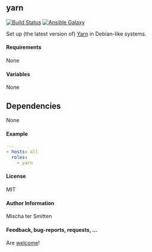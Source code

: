 ## yarn

[![Build Status](https://travis-ci.org/Oefenweb/ansible-yarn.svg?branch=master)](https://travis-ci.org/Oefenweb/ansible-yarn) [![Ansible Galaxy](http://img.shields.io/badge/ansible--galaxy-yarn-blue.svg)](https://galaxy.ansible.com/Oefenweb/yarn/)

Set up (the latest version of) [Yarn](https://yarnpkg.com/) in Debian-like systems.

#### Requirements

None

#### Variables

None

## Dependencies

None

#### Example

```yaml
---
- hosts: all
  roles:
    - yarn
```

#### License

MIT

#### Author Information

Mischa ter Smitten

#### Feedback, bug-reports, requests, ...

Are [welcome](https://github.com/Oefenweb/ansible-yarn/issues)!
